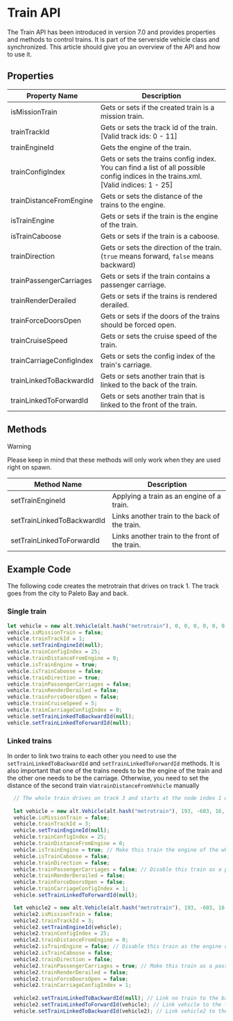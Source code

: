# Train API

The Train API has been introduced in version 7.0 and provides properties and methods to control trains. It is part of
the serverside vehicle class and synchronized. This article should give you an overview of the API and how to use it.

## Properties

| Property Name             | Description                                                                                                                           |
| ------------------------- | -------------------------------------------------------------------                                                                   |
| isMissionTrain            | Gets or sets if the created train is a mission train.                                                                                 |
| trainTrackId              | Gets or sets the track id of the train. [Valid track ids: 0 - 11]                                                                     |
| trainEngineId             | Gets the engine of the train.                                                                                                         | 
| trainConfigIndex          | Gets or sets the trains config index. You can find a list of all possible config indices in the trains.xml. [Valid indices: 1 - 25]   |
| trainDistanceFromEngine   | Gets or sets the distance of the trains to the engine.                                                                                |
| isTrainEngine             | Gets or sets if the train is the engine of the train.                                                                                 |
| isTrainCaboose            | Gets or sets if the train is a caboose.                                                                                               |
| trainDirection            | Gets or sets the direction of the train. (`true` means forward, `false` means backward)                                               |
| trainPassengerCarriages   | Gets or sets if the train contains a passenger carriage.                                                                              |
| trainRenderDerailed       | Gets or sets if the trains is rendered derailed.                                                                                      |
| trainForceDoorsOpen       | Gets or sets if the doors of the trains should be forced open.                                                                        |
| trainCruiseSpeed          | Gets or sets the cruise speed of the train.                                                                                           |
| trainCarriageConfigIndex  | Gets or sets the config index of the train's carriage.                                                                                |
| trainLinkedToBackwardId   | Gets or sets another train that is linked to the back of the train.                                                                   |
| trainLinkedToForwardId    | Gets or sets another train that is linked to the front of the train.                                                                  |

## Methods

> [!WARNING]
> Please keep in mind that these methods will only work when they are used right on spawn.

| Method Name                   | Description                                       |
| ----------------------------- | ---------------------------------------------     |
| setTrainEngineId              | Applying a train as an engine of a train.         |
| setTrainLinkedToBackwardId    | Links another train to the back of the train.     |
| setTrainLinkedToForwardId     | Links another train to the front of the train.    |  

## Example Code

The following code creates the metrotrain that drives on track 1. The track goes from the city to Paleto Bay and back.

### Single train

```js
let vehicle = new alt.Vehicle(alt.hash("metrotrain"), 0, 0, 0, 0, 0, 0);
vehicle.isMissionTrain = false;
vehicle.trainTrackId = 1;
vehicle.setTrainEngineId(null);
vehicle.trainConfigIndex = 25;
vehicle.trainDistanceFromEngine = 0;
vehicle.isTrainEngine = true;
vehicle.isTrainCaboose = false;
vehicle.trainDirection = true;
vehicle.trainPassengerCarriages = false;
vehicle.trainRenderDerailed = false;
vehicle.trainForceDoorsOpen = false;
vehicle.trainCruiseSpeed = 5;
vehicle.trainCarriageConfigIndex = 0;
vehicle.setTrainLinkedToBackwardId(null);
vehicle.setTrainLinkedToForwardId(null);
```

### Linked trains

In order to link two trains to each other you need to use the `setTrainLinkedToBackwardId` and `setTrainLinkedToForwardId` methods. It is also important that one of the trains needs to be the engine of the train and the other one needs to be the carriage. Otherwise, you need to set the distance of the second train via`trainDistanceFromVehicle` manually

```js
  // The whole train drives on track 3 and starts at the node index 1 of track 3.
  
  let vehicle = new alt.Vehicle(alt.hash("metrotrain"), 193, -603, 16, 0, 0, 0);
  vehicle.isMissionTrain = false;
  vehicle.trainTrackId = 3;
  vehicle.setTrainEngineId(null);
  vehicle.trainConfigIndex = 25;
  vehicle.trainDistanceFromEngine = 0;
  vehicle.isTrainEngine = true; // Make this train the engine of the whole train
  vehicle.isTrainCaboose = false;
  vehicle.trainDirection = false;
  vehicle.trainPassengerCarriages = false; // Disable this train as a passenger carriage
  vehicle.trainRenderDerailed = false;
  vehicle.trainForceDoorsOpen = false;
  vehicle.trainCarriageConfigIndex = 1;
  vehicle.setTrainLinkedToForwardId(null);

  let vehicle2 = new alt.Vehicle(alt.hash("metrotrain"), 193, -603, 16, 0, 0, 0);
  vehicle2.isMissionTrain = false;
  vehicle2.trainTrackId = 3;
  vehicle2.setTrainEngineId(vehicle);
  vehicle2.trainConfigIndex = 25;
  vehicle2.trainDistanceFromEngine = 0;
  vehicle2.isTrainEngine = false; // Disable this train as the engine of the whole train
  vehicle2.isTrainCaboose = false;
  vehicle2.trainDirection = false;
  vehicle2.trainPassengerCarriages = true; // Make this train as a passenger carriage
  vehicle2.trainRenderDerailed = false;
  vehicle2.trainForceDoorsOpen = false;
  vehicle2.trainCarriageConfigIndex = 1;
  
  vehicle2.setTrainLinkedToBackwardId(null); // Link no train to the back of this vehicle2
  vehicle2.setTrainLinkedToForwardId(vehicle); // Link vehicle to the front of the vehicle
  vehicle.setTrainLinkedToBackwardId(vehicle2); // Link vehicle2 to the back of the vehicle

```